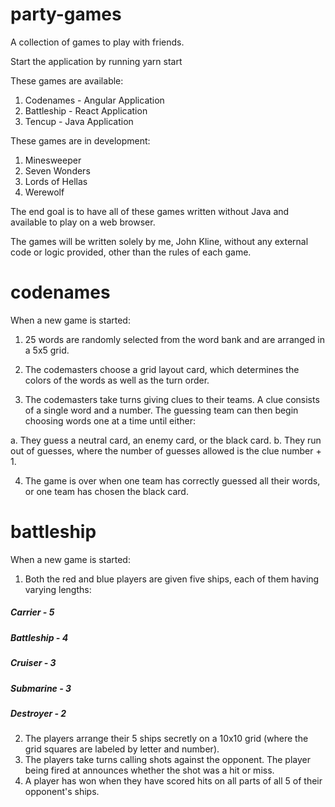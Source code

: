 # party-games
A collection of games to play with friends.

Start the application by running 
yarn start

These games are available:

1. Codenames - Angular Application
2. Battleship - React Application
3. Tencup - Java Application

These games are in development:

1. Minesweeper
2. Seven Wonders
3. Lords of Hellas
4. Werewolf

The end goal is to have all of these games written without Java and available to play on a web browser.

The games will be written solely by me, John Kline, without any external code or logic provided, other than the rules of each game.

# codenames

When a new game is started:

1. 25 words are randomly selected from the word bank and are arranged in a 5x5 grid.

2. The codemasters choose a grid layout card, which determines the colors of the words as well as the turn order.

3. The codemasters take turns giving clues to their teams. A clue consists of a single word and a number. The guessing team can then begin choosing words one at a time until either:

  a. They guess a neutral card, an enemy card, or the black card.
  b. They run out of guesses, where the number of guesses allowed is the clue number + 1.

4. The game is over when one team has correctly guessed all their words, or one team has chosen the black card.

# battleship

When a new game is started:

1. Both the red and blue players are given five ships, each of them having varying lengths:
##### Carrier - 5
##### Battleship - 4
##### Cruiser - 3
##### Submarine - 3
##### Destroyer - 2

2. The players arrange their 5 ships secretly on a 10x10 grid (where the grid squares are labeled by letter and number).
3. The players take turns calling shots against the opponent. The player being fired at announces whether the shot was a hit or miss.
4. A player has won when they have scored hits on all parts of all 5 of their opponent's ships.
